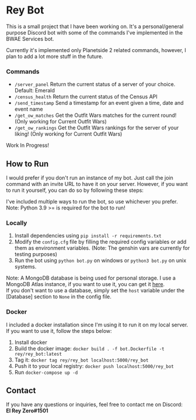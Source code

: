 # Rey Bot
This is a small project that I have been working on.
It's a personal/general purpose Discord bot with some of the commands I've implemented in the BWAE Services bot.

Currently it's implemented only Planetside 2 related commands, however, I plan to add a lot more stuff in the future.

### Commands

- `/server_panel` Return the current status of a server of your choice. Default: Emerald
- `/census_health` Return the current status of the Census API
- `/send_timestamp` Send a timestamp for an event given a time, date and event name
- `/get_ow_matches` Get the Outfit Wars matches for the current round! (Only working for Current Outfit Wars)
- `/get_ow_rankings` Get the Outfit Wars rankings for the server of your liking! (Only working for Current Outfit Wars)

Work In Progress!

## How to Run
I would prefer if you don't run an instance of my bot. Just call the join command with an invite URL to have it on your server. However, if you want to run it yourself, you can do so by following these steps:

I've included multiple ways to run the bot, so use whichever you prefer.
Note: Python 3.9 >= is required for the bot to run!
### Locally
1. Install dependencies using `pip install -r requirements.txt`
2. Modify the `config.cfg` file by filling the required config variables or add them as environment variables.
(Note: The genshin vars are currently for testing purposes)
3. Run the bot using `python bot.py` on windows or `python3 bot.py` on unix systems.

Note: A MongoDB database is being used for personal storage. I use a MongoDB Atlas instance, if you want to use it, you can get it [here](https://www.mongodb.com/en/atlas/database).  
If you don't want to use a database, simply set the `host` variable under the [Database] section to `None` in the config file.

### Docker
I included a docker installation since I'm using it to run it on my local server. If you want to use it, follow the steps below:
1. Install docker
2. Build the docker image: `docker build . -f bot.Dockerfile -t rey/rey_bot:latest`
3. Tag it: `docker tag rey/rey_bot localhost:5000/rey_bot`
4. Push it to your local registry: `docker push localhost:5000/rey_bot`
5. Run `docker-compose up -d`

## Contact
If you have any questions or inquiries, feel free to contact me on Discord:  
**El Rey Zero#1501**